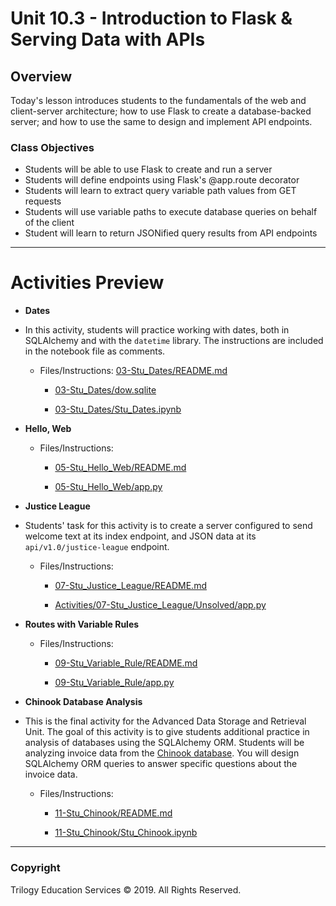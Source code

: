 # Unit 10.3 - Introduction to Flask & Serving Data with APIs

## Overview

Today's lesson introduces students to the fundamentals of the web and client-server architecture;  how to use Flask to create a database-backed server; and how to use the same to design and implement API endpoints.

### Class Objectives

* Students will be able to use Flask to create and run a server
* Students will define endpoints using Flask's @app.route decorator
* Students will learn to extract query variable path values from GET requests
* Students will use variable paths to execute database queries on behalf of the client
* Student will learn to return JSONified query results from API endpoints

- - -

# Activities Preview

* **Dates**
* In this activity, students will practice working with dates, both in SQLAlchemy and with the `datetime` library. The instructions are included in the notebook file as comments.

  * Files/Instructions: [03-Stu_Dates/README.md](Activities/03-Stu_Dates/README.md)

    * [03-Stu_Dates/dow.sqlite](Activities/03-Stu_Dates/Resources/dow.sqlite)

    * [03-Stu_Dates/Stu_Dates.ipynb](Activities/03-Stu_Dates/Unsolved/Stu_Dates.ipynb)

* **Hello, Web**

  * Files/Instructions:
  
    * [05-Stu_Hello_Web/README.md](Activities/05-Stu_Hello_Web/README.md)
  
    * [05-Stu_Hello_Web/app.py](Activities/05-Stu_Hello_Web/Unsolved/app.py)

* **Justice League**
* Students' task for this activity is to create a server configured to send welcome text at its index endpoint, and JSON data at its `api/v1.0/justice-league` endpoint.

  * Files/Instructions:
  
    * [07-Stu_Justice_League/README.md](Activities/07-Stu_Justice_League/README.md)
  
    * [Activities/07-Stu_Justice_League/Unsolved/app.py](Activities/07-Stu_Justice_League/Unsolved/app.py)

* **Routes with Variable Rules**

  * Files/Instructions:
  
    * [09-Stu_Variable_Rule/README.md](Activities/09-Stu_Variable_Rule/README.md)
  
    * [09-Stu_Variable_Rule/app.py](Activities/09-Stu_Variable_Rule/Unsolved/app.py)

* **Chinook Database Analysis**
* This is the final activity for the Advanced Data Storage and Retrieval Unit. The goal of this activity is to give students additional practice in analysis of databases using the SQLAlchemy ORM. Students will be analyzing invoice data from the [Chinook database](https://chinookdatabase.codeplex.com/wikipage?title=Chinook_Schema&referringTitle=Home). You will design SQLAlchemy ORM queries to answer specific questions about the invoice data.

  * Files/Instructions:
  
    * [11-Stu_Chinook/README.md](Activities/11-Stu_Chinook/README.md)

    * [11-Stu_Chinook/Stu_Chinook.ipynb](Activities/11-Stu_Chinook/Unsolved/Stu_Chinook.ipynb)

- - -

### Copyright

Trilogy Education Services © 2019. All Rights Reserved.
